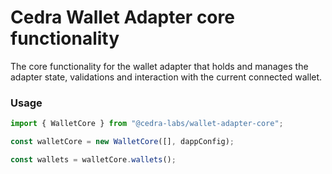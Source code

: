 # Cedra Wallet Adapter core functionality

The core functionality for the wallet adapter that holds and manages the adapter state, validations and interaction with the current connected wallet.

### Usage

```ts
import { WalletCore } from "@cedra-labs/wallet-adapter-core";

const walletCore = new WalletCore([], dappConfig);

const wallets = walletCore.wallets();
```
